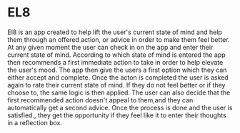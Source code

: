 # EL8

El8 is an app created to help lift the user's current state of mind and help them through an offered action, or advice in order to make them feel better.
At any given moment the user can check in on the app and enter their current state of mind. According to which state of mind is entered the app then recommends a first immediate action to take in order to help elevate the user's mood.
The app then give the users a first option which they can either accept and complete. Once the acton is completed the user is asked again to rate their current state of mind. If they do not feel better or if they choose to, the same logic is then applied.
The user can also decide that the first recommended action doesn't appeal to them,and they can automatically get a second advice.
Once the process is done and the user is satisfied., they get the opportunity if they feel like it to enter their thoughts in a reflection box.